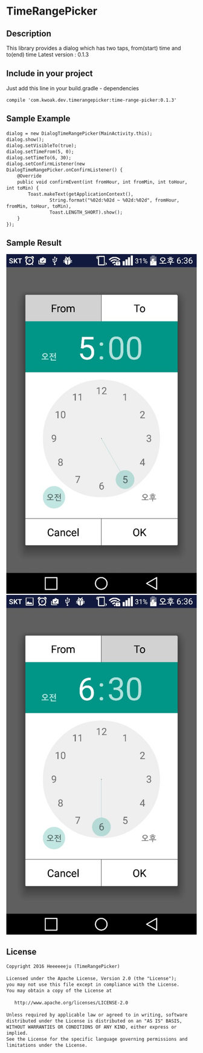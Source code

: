 # TimeRangePicker

## Description
This library provides a dialog which has two taps, from(start) time and to(end) time
Latest version : 0.1.3

## Include in your project

Just add this line in your build.gradle - dependencies

    compile 'com.kwoak.dev.timerangepicker:time-range-picker:0.1.3'

## Sample Example

    dialog = new DialogTimeRangePicker(MainActivity.this);
    dialog.show();
    dialog.setVisibleTo(true);
    dialog.setTimeFrom(5, 0);
    dialog.setTimeTo(6, 30);
    dialog.setConfirmListener(new DialogTimeRangePicker.onConfirmListener() {
	    @Override
	    public void confirmEvent(int fromHour, int fromMin, int toHour, int toMin) {
	    	Toast.makeText(getApplicationContext(),
		    		String.format("%02d:%02d ~ %02d:%02d", fromHour, fromMin, toHour, toMin),
			    	Toast.LENGTH_SHORT).show();
	    }
    });

## Sample Result
![alt tag](https://github.com/Heeeeeeju/TimeRangePicker/blob/master/SampleImage/500.jpg)
![alt tag](https://github.com/Heeeeeeju/TimeRangePicker/blob/master/SampleImage/630.jpg)

## License

    Copyright 2016 Heeeeeeju (TimeRangePicker)
    
    Licensed under the Apache License, Version 2.0 (the "License");
    you may not use this file except in compliance with the License.
    You may obtain a copy of the License at
    
       http://www.apache.org/licenses/LICENSE-2.0
    
    Unless required by applicable law or agreed to in writing, software
    distributed under the License is distributed on an "AS IS" BASIS,
    WITHOUT WARRANTIES OR CONDITIONS OF ANY KIND, either express or implied.
    See the License for the specific language governing permissions and
    limitations under the License.